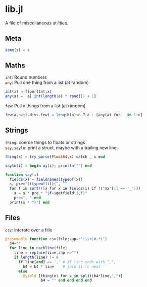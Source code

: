 

# lib.jl


A file of miscellaneous utilities.
## Meta

```julia
same(s) = s        
```

## Maths
`int`: Round numbers   
`any`: Pull one thing from a list (at random) 

```julia
int(x) = floor(Int,x)
any(a) =  a[ int(length(a) * rand()) + 1]
```

`few`: Pull  `n` things from a list (at random) 

```julia
few(a,n=it.divs.few) = length(a)<n ? a : [any(a) for _ in 1:n]
```

## Strings
`thing`: coerce things to floats or strings   
`say,sayln`: print a struct, maybe with a trailing new line.

```julia
thing(x) = try parse(Float64,x) catch _ x end

sayln(i) = begin ay(i); println("") end

function say(i)
  fields(x) = fieldnames(typeof(x))
  s, pre="$(typeof(i)){", ""
  for f in sort!([x for x in fields(i) if !("$x"[1] == '_')])
    s = s * pre * "$f=$getfield(i,f)"
    pre=", " end
  print(s * "}") end
```

## Files
`csv`: interate over a fiile

```julia
@resumable function csv(file;zap=r"(\s+|#.*)")
  b4=""
  for line in eachline(file)
    line = replace(line,zap =>"")
    if length(line) != 0
      if line[end] == ',' # if line ends with ",",
        b4 = b4 * line    # join it to next
      else
        @yield [thing(x) for x in split(b4*line,",")]
                b4 = "" end end end end  
```


